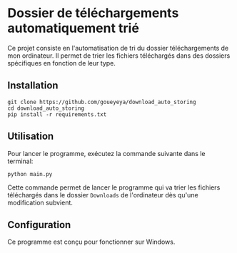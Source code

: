# Dossier de téléchargements automatiquement trié

Ce projet consiste en l'automatisation de tri du dossier téléchargements de mon ordinateur. 
Il permet de trier les fichiers téléchargés dans des dossiers spécifiques en fonction de leur type.

## Installation
    
    git clone https://github.com/goueyeya/download_auto_storing
    cd download_auto_storing
    pip install -r requirements.txt

## Utilisation

Pour lancer le programme, exécutez la commande suivante dans le terminal:

    python main.py

Cette commande permet de lancer le programme qui va trier les fichiers téléchargés dans le dossier `Downloads` 
de l'ordinateur dès qu'une modification subvient.

## Configuration

Ce programme est conçu pour fonctionner sur Windows. 
